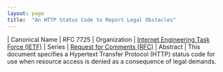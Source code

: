 ```yaml
---
layout: page
title:  "An HTTP Status Code to Report Legal Obstacles"
---
```


| Canonical Name | RFC 7725
| Organization | [Internet Engineering Task Force (IETF)](..)
| Series | [Request for Comments (RFC)](..)
| Abstract | This document specifies a Hypertext Transfer Protocol (HTTP) status code for use when resource access is denied as a consequence of legal demands.